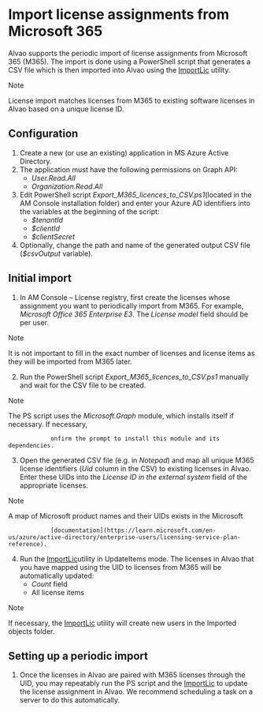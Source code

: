 # Import license assignments from Microsoft 365
     
Alvao supports the periodic import of license assignments from Microsoft 365 (M365).          The import is done using a PowerShell script that generates a CSV file which is then imported into Alvao using the [ImportLic](../import-lic) utility.

> [!NOTE]
> License import matches licenses from M365 to existing software licenses in Alvao based on a unique license ID.

## Configuration
     
1. Create a new (or use an existing) application in MS Azure Active Directory.
2. The application must have the following permissions on Graph API:
    - *User.Read.All*
    - *Organization.Read.All*
3. Edit PowerShell script *Export\_M365\_licences\_to\_CSV.ps1*(located in the AM Console installation folder) and enter your Azure AD identifiers into the variables at the beginning of the script:
    - *$tenantId*
    - *$clientId*
    - *$clientSecret*
4. Optionally, change the path and name of the generated output CSV file (*$csvOutput* variable).

## Initial import

1. In AM Console – License registry, first create the licenses whose assignment you want to periodically import from M365. For example, 
            *Microsoft Office 365 Enterprise E3*. The *License model* field should be per user.

> [!NOTE]
> It is not important to fill in the exact number of licenses and license items as they will be imported from M365 later.

2. Run the PowerShell script *Export\_M365\_licences\_to\_CSV.ps1* manually and wait for the CSV file to be created.

> [!NOTE]
> The PS script uses the *Microsoft.Graph* module, which installs itself if necessary. If necessary, 

                onfirm the prompt to install this module and its dependencies.
3. Open the generated CSV file (e.g. in *Notepad*) and map all unique M365 license identifiers (*Uid* column in the CSV) to existing licenses in Alvao. 
            Enter these UIDs into the *License ID in the external system* field of the appropriate licenses.

> [!NOTE]
> A map of Microsoft product names and their UIDs exists in the Microsoft 

                [documentation](https://learn.microsoft.com/en-us/azure/active-directory/enterprise-users/licensing-service-plan-reference).
4. Run the [ImportLic](../import-lic)utility in UpdateItems mode. The licenses in Alvao that you have mapped using the UID to licenses from M365 will be automatically updated:
    - *Count* field
    - All license items

> [!NOTE]
> If necessary, the [ImportLic](../import-lic) utility will create new users in the Imported objects folder.

## Setting up a periodic import

1. Once the licenses in Alvao are paired with M365 licenses through the UID, you may repeatably run the PS script and the 
            [ImportLic](../import-lic) to update the license assignment in Alvao. We recommend scheduling a task on a server to do this automatically.

